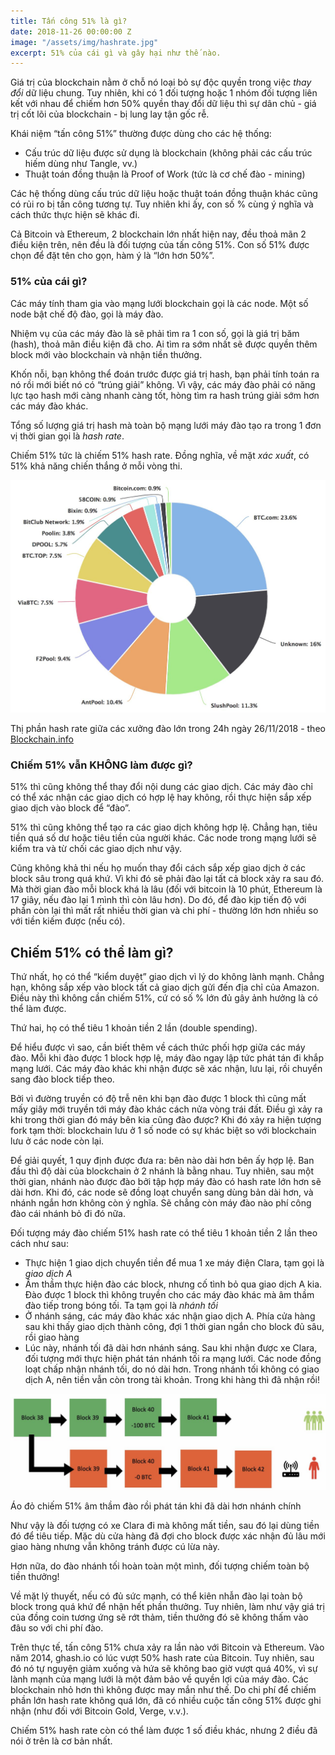 ```yaml
---
title: Tấn công 51% là gì?
date: 2018-11-26 00:00:00 Z
image: "/assets/img/hashrate.jpg"
excerpt: 51% của cái gì và gây hại như thế nào.
---
```


Giá trị của blockchain nằm ở chỗ nó loại bỏ sự độc quyền trong việc _thay đổi_ dữ liệu chung. Tuy nhiên, khi có 1 đối tượng hoặc 1 nhóm đối tượng liên kết với nhau để chiếm hơn 50% quyền thay đổi dữ liệu thì sự dân chủ - giá trị cốt lõi của blockchain - bị lung lay tận gốc rễ.

Khái niệm “tấn công 51%” thường được dùng cho các hệ thống:
- Cấu trúc dữ liệu được sử dụng là blockchain (không phải các cấu trúc hiếm dùng như Tangle, vv.)
- Thuật toán đồng thuận là Proof of Work (tức là cơ chế đào - mining)

Các hệ thống dùng cấu trúc dữ liệu hoặc thuật toán đồng thuận khác cũng có rủi ro bị tấn công tương tự. Tuy nhiên khi ấy, con số % cùng ý nghĩa và cách thức thực hiện sẽ khác đi.

Cả Bitcoin và Ethereum, 2 blockchain lớn nhất hiện nay, đều thoả mãn 2 điều kiện trên, nên đều là đối tượng của tấn công 51%. Con số 51% được chọn để đặt tên cho gọn, hàm ý là “lớn hơn 50%”.

### 51% của cái gì?

Các máy tính tham gia vào mạng lưới blockchain gọi là các node. Một số node bật chế độ đào, gọi là máy đào.

Nhiệm vụ của các máy đào là sẽ phải tìm ra 1 con số, gọi là giá trị băm (hash), thoả mãn điều kiện đã cho. Ai tìm ra sớm nhất sẽ được quyền thêm block mới vào blockchain và nhận tiền thưởng.

Khốn nỗi, bạn không thể đoán trước được giá trị hash, bạn phải tính toán ra nó rồi mới biết nó có “trúng giải” không. Vì vậy, các máy đào phải có năng lực tạo hash mới càng nhanh càng tốt, hòng tìm ra hash trúng giải sớm hơn các máy đào khác.

Tổng số lượng giá trị hash mà toàn bộ mạng lưới máy đào tạo ra trong 1 đơn vị thời gian gọi là _hash rate_.

Chiếm 51% tức là chiếm 51% hash rate. Đồng nghĩa, về mặt _xác xuất_, có 51% khả năng chiến thắng ở mỗi vòng thi.

<div class="media">
  <img src="/assets/img/hashrate.jpg">
  <p class="caption">Thị phần hash rate giữa các xưởng đào lớn trong 24h ngày 26/11/2018 - theo <a href="https://www.blockchain.com/en/pools" target="_blank">Blockchain.info</a></p>
</div>

### Chiếm 51% vẫn KHÔNG làm được gì?

51% thì cũng không thể thay đổi nội dung các giao dịch. Các máy đào chỉ có thể xác nhận các giao dịch có hợp lệ hay không, rồi thực hiện sắp xếp giao dịch vào block để “đào”.

51% thì cũng không thể tạo ra các giao dịch không hợp lệ. Chẳng hạn, tiêu tiền quá số dư hoặc tiêu tiền của người khác. Các node trong mạng lưới sẽ kiểm tra và từ chối các giao dịch như vậy.

Cũng không khả thi nếu họ muốn thay đổi cách sắp xếp giao dịch ở các block sâu trong quá khứ. Vì khi đó sẽ phải đào lại tất cả block xảy ra sau đó. Mà thời gian đào mỗi block khá là lâu (đối với bitcoin là 10 phút, Ethereum là 17 giây, nếu đào lại 1 mình thì còn lâu hơn). Do đó, để đào kịp tiến độ với phần còn lại thì mất rất nhiều thời gian và chi phí - thường lớn hơn nhiều so với tiền kiếm được (nếu có).

## Chiếm 51% có thể làm gì?

Thứ nhất, họ có thể “kiểm duyệt” giao dịch vì lý do không lành mạnh. Chẳng hạn, không sắp xếp vào block tất cả giao dịch gửi đến địa chỉ của Amazon. Điều này thì không cần chiếm 51%, cứ có số % lớn đủ gây ảnh hưởng là có thể làm được.

Thứ hai, họ có thể tiêu 1 khoản tiền 2 lần (double spending).

Để hiểu được vì sao, cần biết thêm về cách thức phối hợp giữa các máy đào. Mỗi khi đào được 1 block hợp lệ, máy đào ngay lập tức phát tán đi khắp mạng lưới. Các máy đào khác khi nhận được sẽ xác nhận, lưu lại, rồi chuyển sang đào block tiếp theo.

Bởi vì đường truyền có độ trễ nên khi bạn đào được 1 block thì cũng mất mấy giây mới truyền tới máy đào khác cách nửa vòng trái đất. Điều gì xảy ra khi trong thời gian đó máy bên kia cũng đào được? Khi đó xảy ra hiện tượng fork tạm thời: blockchain lưu ở 1 số node có sự khác biệt so với blockchain lưu ở các node còn lại.

Để giải quyết, 1 quy định được đưa ra: bên nào dài hơn bên ấy hợp lệ. Ban đầu thì độ dài của blockchain ở 2 nhánh là bằng nhau. Tuy nhiên, sau một thời gian, nhánh nào được đào bởi tập hợp máy đào có hash rate lớn hơn sẽ dài hơn. Khi đó, các node sẽ đồng loạt chuyển sang dùng bản dài hơn, và nhánh ngắn hơn không còn ý nghĩa. Sẽ chẳng còn máy đào nào phí công đào cái nhánh bỏ đi đó nữa.

Đối tượng máy đào chiếm 51% hash rate có thể tiêu 1 khoản tiền 2 lần theo cách như sau:

- Thực hiện 1 giao dịch chuyển tiền để mua 1 xe máy điện Clara, tạm gọi là _giao dịch A_
- Âm thầm thực hiện đào các block, nhưng cố tình bỏ qua giao dịch A kia. Đào được 1 block thì không truyền cho các máy đào khác mà âm thầm đào tiếp trong bóng tối. Ta tạm gọi là _nhánh tối_
- Ở nhánh sáng, các máy đào khác xác nhận giao dịch A. Phía cửa hàng sau khi thấy giao dịch thành công, đợi 1 thời gian ngắn cho block đủ sâu, rồi giao hàng
- Lúc này, nhánh tối đã dài hơn nhánh sáng. Sau khi nhận được xe Clara, đối tượng mới thực hiện phát tán nhánh tối ra mạng lưới. Các node đồng loạt chấp nhận nhánh tối, do nó dài hơn. Trong nhánh tối không có giao dịch A, nên tiền vẫn còn trong tài khoản. Trong khi hàng thì đã nhận rồi!

<div class="media">
  <img src="/assets/img/attack51.jpg">
  <p class="caption">Áo đỏ chiếm 51% âm thầm đào rồi phát tán khi đã dài hơn nhánh chính</p>
</div>

Như vậy là đối tượng có xe Clara đi mà không mất tiền, sau đó lại dùng tiền đó để tiêu tiếp. Mặc dù cửa hàng đã đợi cho block được xác nhận đủ lâu mới giao hàng nhưng vẫn không tránh được cú lừa này.

Hơn nữa, do đào nhánh tối hoàn toàn một mình, đối tượng chiếm toàn bộ tiền thưởng!

Về mặt lý thuyết, nếu có đủ sức mạnh, có thể kiên nhẫn đào lại toàn bộ block trong quá khứ để nhận hết phần thưởng. Tuy nhiên, làm như vậy giá trị của đồng coin tương ứng sẽ rớt thảm, tiền thưởng đó sẽ không thấm vào đâu so với chi phí đào.

Trên thực tế, tấn công 51% chưa xảy ra lần nào với Bitcoin và Ethereum. Vào năm 2014, ghash.io có lúc vượt 50% hash rate của Bitcoin. Tuy nhiên, sau đó nó tự nguyện giảm xuống và hứa sẽ không bao giờ vượt quá 40%, vì sự lành mạnh của mạng lưới là một đảm bảo về quyền lợi của máy đào. Các blockchain nhỏ hơn thì không được may mắn như thế. Do chi phí để chiếm phần lớn hash rate không quá lớn, đã có nhiều cuộc tấn công 51% được ghi nhận (như đối với Bitcoin Gold, Verge, v.v.).

Chiếm 51% hash rate còn có thể làm được 1 số điều khác, nhưng 2 điều đã nói ở trên là cơ bản nhất.
